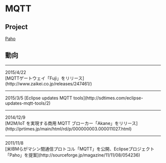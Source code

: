 # MQTT

## Project
[Paho](http://eclipse.org/paho/)

## 動向
<hr>
2015/4/22<br>
[MQTTゲートウェイ「Fuji」をリリース](http://www.zaikei.co.jp/releases/247461/)
<hr>
2015/3/5<bt>
[Eclipse updates MQTT tools](http://sdtimes.com/eclipse-updates-mqtt-tools/2)
<hr>
2014/12/9<br>
[M2M/IoT を実現する商用 MQTT ブローカー「Akane」をリリース](http://prtimes.jp/main/html/rd/p/000000003.000011027.html)
<hr>
2011/11/8<br>
[米IBMらがマシン間通信プロトコル「MQTT」を公開、Eclipseプロジェクト「Paho」を提案](http://sourceforge.jp/magazine/11/11/08/054236)